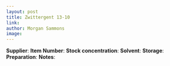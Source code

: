 ```yaml
---
layout: post
title: Zwittergent 13-10
link: 
author: Morgan Sammons
image: 
---
```


**Supplier**: 
**Item Number**: 
**Stock concentration**: 
**Solvent**: 
**Storage**: 
**Preparation**: 
**Notes**:


